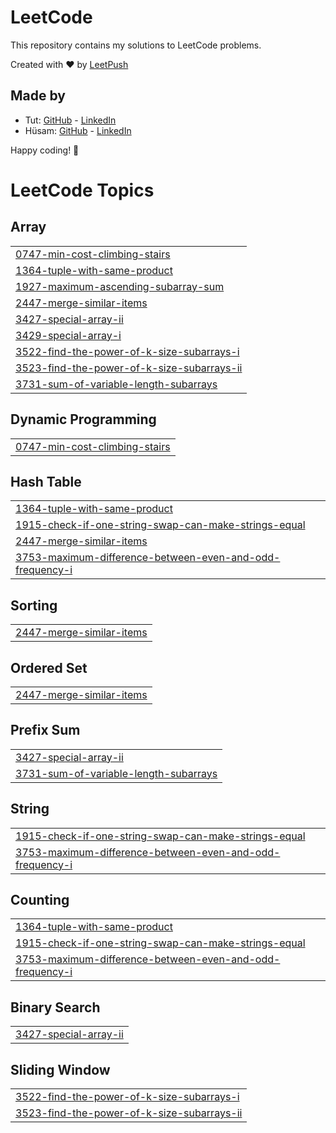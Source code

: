 # LeetCode

This repository contains my solutions to LeetCode problems.

Created with :heart: by [LeetPush](https://github.com/husamahmud/LeetPush)

 ## Made by 
 - Tut: [GitHub](https://github.com/TutTrue) - [LinkedIn](https://www.linkedin.com/in/mahmoud-hamdy-8b6825245/)
 - Hüsam: [GitHub](https://github.com/husamahmud) - [LinkedIn](https://www.linkedin.com/in/husamahmud/)

 Happy coding! 🚀
<!---LeetCode Topics Start-->
# LeetCode Topics
## Array
|  |
| ------- |
| [0747-min-cost-climbing-stairs](https://github.com/sivaharish51/leetcode-problems/tree/master/0747-min-cost-climbing-stairs) |
| [1364-tuple-with-same-product](https://github.com/sivaharish51/leetcode-problems/tree/master/1364-tuple-with-same-product) |
| [1927-maximum-ascending-subarray-sum](https://github.com/sivaharish51/leetcode-problems/tree/master/1927-maximum-ascending-subarray-sum) |
| [2447-merge-similar-items](https://github.com/sivaharish51/leetcode-problems/tree/master/2447-merge-similar-items) |
| [3427-special-array-ii](https://github.com/sivaharish51/leetcode-problems/tree/master/3427-special-array-ii) |
| [3429-special-array-i](https://github.com/sivaharish51/leetcode-problems/tree/master/3429-special-array-i) |
| [3522-find-the-power-of-k-size-subarrays-i](https://github.com/sivaharish51/leetcode-problems/tree/master/3522-find-the-power-of-k-size-subarrays-i) |
| [3523-find-the-power-of-k-size-subarrays-ii](https://github.com/sivaharish51/leetcode-problems/tree/master/3523-find-the-power-of-k-size-subarrays-ii) |
| [3731-sum-of-variable-length-subarrays](https://github.com/sivaharish51/leetcode-problems/tree/master/3731-sum-of-variable-length-subarrays) |
## Dynamic Programming
|  |
| ------- |
| [0747-min-cost-climbing-stairs](https://github.com/sivaharish51/leetcode-problems/tree/master/0747-min-cost-climbing-stairs) |
## Hash Table
|  |
| ------- |
| [1364-tuple-with-same-product](https://github.com/sivaharish51/leetcode-problems/tree/master/1364-tuple-with-same-product) |
| [1915-check-if-one-string-swap-can-make-strings-equal](https://github.com/sivaharish51/leetcode-problems/tree/master/1915-check-if-one-string-swap-can-make-strings-equal) |
| [2447-merge-similar-items](https://github.com/sivaharish51/leetcode-problems/tree/master/2447-merge-similar-items) |
| [3753-maximum-difference-between-even-and-odd-frequency-i](https://github.com/sivaharish51/leetcode-problems/tree/master/3753-maximum-difference-between-even-and-odd-frequency-i) |
## Sorting
|  |
| ------- |
| [2447-merge-similar-items](https://github.com/sivaharish51/leetcode-problems/tree/master/2447-merge-similar-items) |
## Ordered Set
|  |
| ------- |
| [2447-merge-similar-items](https://github.com/sivaharish51/leetcode-problems/tree/master/2447-merge-similar-items) |
## Prefix Sum
|  |
| ------- |
| [3427-special-array-ii](https://github.com/sivaharish51/leetcode-problems/tree/master/3427-special-array-ii) |
| [3731-sum-of-variable-length-subarrays](https://github.com/sivaharish51/leetcode-problems/tree/master/3731-sum-of-variable-length-subarrays) |
## String
|  |
| ------- |
| [1915-check-if-one-string-swap-can-make-strings-equal](https://github.com/sivaharish51/leetcode-problems/tree/master/1915-check-if-one-string-swap-can-make-strings-equal) |
| [3753-maximum-difference-between-even-and-odd-frequency-i](https://github.com/sivaharish51/leetcode-problems/tree/master/3753-maximum-difference-between-even-and-odd-frequency-i) |
## Counting
|  |
| ------- |
| [1364-tuple-with-same-product](https://github.com/sivaharish51/leetcode-problems/tree/master/1364-tuple-with-same-product) |
| [1915-check-if-one-string-swap-can-make-strings-equal](https://github.com/sivaharish51/leetcode-problems/tree/master/1915-check-if-one-string-swap-can-make-strings-equal) |
| [3753-maximum-difference-between-even-and-odd-frequency-i](https://github.com/sivaharish51/leetcode-problems/tree/master/3753-maximum-difference-between-even-and-odd-frequency-i) |
## Binary Search
|  |
| ------- |
| [3427-special-array-ii](https://github.com/sivaharish51/leetcode-problems/tree/master/3427-special-array-ii) |
## Sliding Window
|  |
| ------- |
| [3522-find-the-power-of-k-size-subarrays-i](https://github.com/sivaharish51/leetcode-problems/tree/master/3522-find-the-power-of-k-size-subarrays-i) |
| [3523-find-the-power-of-k-size-subarrays-ii](https://github.com/sivaharish51/leetcode-problems/tree/master/3523-find-the-power-of-k-size-subarrays-ii) |
<!---LeetCode Topics End-->